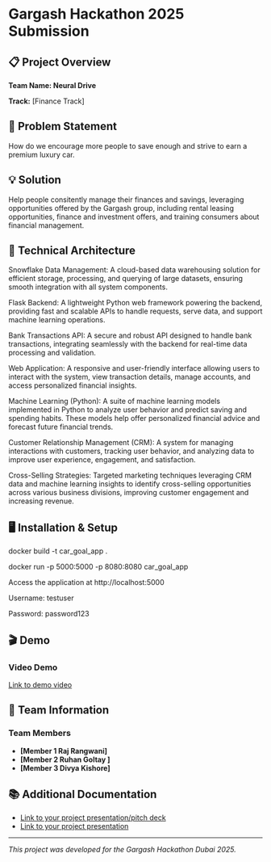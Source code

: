# Gargash Hackathon 2025 Submission

## 📋 Project Overview

**Team Name: Neural Drive**

**Track:** [Finance Track]

## 🌟 Problem Statement

How do we encourage more people to save enough and strive to earn a premium luxury car.

## 💡 Solution

Help people consitently manage their finances and savings, leveraging opportunities offered by the Gargash group, including rental leasing opportunities, finance and investment offers, and training consumers about financial management.

## 🔧 Technical Architecture

Snowflake Data Management: A cloud-based data warehousing solution for efficient storage, processing, and querying of large datasets, ensuring smooth integration with all system components.

Flask Backend: A lightweight Python web framework powering the backend, providing fast and scalable APIs to handle requests, serve data, and support machine learning operations.

Bank Transactions API: A secure and robust API designed to handle bank transactions, integrating seamlessly with the backend for real-time data processing and validation.

Web Application: A responsive and user-friendly interface allowing users to interact with the system, view transaction details, manage accounts, and access personalized financial insights.

Machine Learning (Python): A suite of machine learning models implemented in Python to analyze user behavior and predict saving and spending habits. These models help offer personalized financial advice and forecast future financial trends.

Customer Relationship Management (CRM): A system for managing interactions with customers, tracking user behavior, and analyzing data to improve user experience, engagement, and satisfaction.

Cross-Selling Strategies: Targeted marketing techniques leveraging CRM data and machine learning insights to identify cross-selling opportunities across various business divisions, improving customer engagement and increasing revenue.


## 🖥️ Installation & Setup

docker build -t car_goal_app .

docker run -p 5000:5000 -p 8080:8080 car_goal_app

Access the application at http://localhost:5000


Username: testuser

Password: password123

   

## 🎬 Demo

### Video Demo
[Link to demo video](https://github.com/rrangwan/Gargash_Hackathon_2025/blob/main/docs/neural_drive_demo.mp4)




## 👥 Team Information

### Team Members

- **[Member 1 Raj Rangwani]** 
- **[Member 2 Ruhan Goltay ]** 
- **[Member 3 Divya Kishore]** 

## 📚 Additional Documentation

- [ Link to your project presentation/pitch deck](https://github.com/rrangwan/Gargash_Hackathon_2025/blob/main/docs/Neural%20Drive.pdf)
- [Link to your project presentation](https://github.com/rrangwan/Gargash_Hackathon_2025/blob/main/docs/Neural%20Drive.pptx)



---

*This project was developed for the Gargash Hackathon Dubai 2025.*
